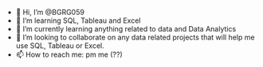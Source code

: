 - 👋 Hi, I’m @BGRG059
- 👀 I’m learning SQL, Tableau and Excel
- 🌱 I’m currently learning anything related to data and Data Analytics
- 💞️ I’m looking to collaborate on any data related projects that will help me use SQL, Tableau or Excel.
- 📫 How to reach me: pm me (??)

<!---
kinima059/kinima059 is a ✨ special ✨ repository because its `README.md` (this file) appears on your GitHub profile.
You can click the Preview link to take a look at your changes.
--->
